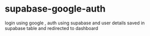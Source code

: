 # supabase-google-auth
login using google , auth using supabase and user details saved in supabase table and redirected to dashboard
